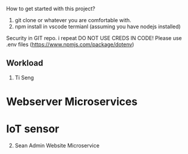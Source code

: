 How to get started with this project? 
1) git clone or whatever you are comfortable with. 
2) npm install in vscode termianl (assuming you have nodejs installed)

Security in GIT repo.
i repeat DO NOT USE CREDS IN CODE! Please use .env files (https://www.npmjs.com/package/dotenv)

## Workload
1) Ti Seng
# Webserver Microservices 
# IoT sensor
2) Sean
Admin Website Microservice
